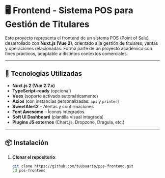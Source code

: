 # 🖥️ Frontend - Sistema POS para Gestión de Titulares

Este proyecto representa el frontend de un sistema POS (Point of Sale) desarrollado con **Nuxt.js (Vue 2)**, orientado a la gestión de titulares,
ventas y operaciones relacionadas. Forma parte de un proyecto académico con fines prácticos, adaptable a distintos contextos comerciales.

---

## 🚀 Tecnologías Utilizadas

- **Nuxt.js 2 (Vue 2.7.x)**
- **TypeScript-ready** (opcional)
- **Vuex** (soporte activado automáticamente)
- **Axios** (con instancias personalizadas: `api` y `printer`)
- **SweetAlert2** – Alertas y confirmaciones
- **Font Awesome** – Íconos integrados
- **Soft UI Dashboard** (plantilla visual integrada)
- **Plugins JS externos** (Chart.js, Dropzone, Dragula, etc.)

---


## 📦 Instalación

1. **Clonar el repositorio**:
   ```bash
   git clone https://github.com/tuUsuario/pos-frontend.git
   cd pos-frontend
